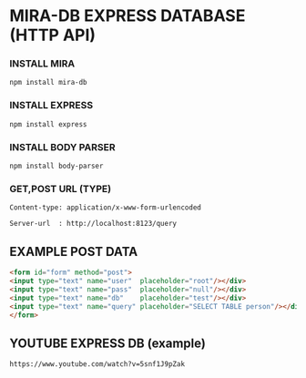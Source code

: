 # MIRA-DB EXPRESS DATABASE (HTTP API)
	
### INSTALL MIRA
``` npm install mira-db ```

### INSTALL EXPRESS
```	npm install express ```

### INSTALL BODY PARSER
```	npm install body-parser ```
		
### GET,POST URL (TYPE)
```Content-type: application/x-www-form-urlencoded```

```Server-url  : http://localhost:8123/query ```

## EXAMPLE POST DATA ## 
```html
<form id="form" method="post">
<input type="text" name="user"  placeholder="root"/></div>
<input type="text" name="pass"  placeholder="null"/></div>
<input type="text" name="db"    placeholder="test"/></div>
<input type="text" name="query" placeholder="SELECT TABLE person"/></div>
</form>
```

## YOUTUBE EXPRESS DB (example)
```
https://www.youtube.com/watch?v=5snf1J9pZak

```
